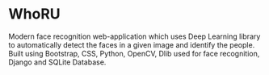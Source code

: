# WhoRU
Modern face recognition web-application which uses Deep Learning library to automatically detect the faces in a given image and identify the people. 
Built using Bootstrap, CSS, Python, OpenCV, Dlib used for face recognition, Django and SQLite Database.

